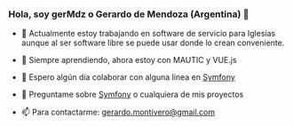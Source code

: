 ### Hola, soy gerMdz o Gerardo de Mendoza (Argentina) 👋

- 🔭 Actualmente estoy trabajando en software de servicio para Iglesias
aunque al ser software libre se puede usar donde lo crean conveniente.

- 🌱 Siempre aprendiendo, ahora estoy con MAUTIC y VUE.js

- 👯 Espero algún día colaborar con alguna línea en [Symfony](https://symfony.com)

- 💬 Preguntame sobre [Symfony](https://symfony.com) o cualquiera de mis proyectos

- 📫 Para contactarme: [gerardo.montivero@gmail.com](mailto:gerardo.montivero@gmail.com)


  